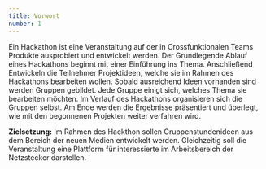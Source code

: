 ```yaml
---
title: Vorwort
number: 1
---
```

Ein Hackathon ist eine Veranstaltung auf der in Crossfunktionalen Teams Produkte ausprobiert und entwickelt werden. Der Grundlegende Ablauf eines Hackathons beginnt mit einer Einführung ins Thema. Anschließend Entwickeln die Teilnehmer Projektideen, welche sie im Rahmen des Hackathons bearbeiten wollen. Sobald ausreichend Ideen vorhanden sind werden Gruppen gebildet. Jede Gruppe einigt sich, welches Thema sie bearbeiten möchten. Im Verlauf des Hackathons organisieren sich die Gruppen selbst. Am Ende werden die Ergebnisse präsentiert und überlegt, wie mit den begonnenen Projekten weiter verfahren wird.

**Zielsetzung:** Im Rahmen des Hackthon sollen Gruppenstundenideen aus dem Bereich der neuen Medien entwickelt werden. Gleichzeitig soll die Veranstaltung eine Plattform für interessierte im Arbeitsbereich der Netzstecker darstellen.
